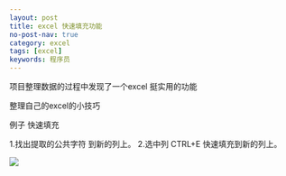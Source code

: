 ```yaml
---
layout: post
title: excel 快速填充功能
no-post-nav: true
category: excel
tags: [excel]
keywords: 程序员
---
```


项目整理数据的过程中发现了一个excel 挺实用的功能

整理自己的excel的小技巧

例子  快速填充

1.找出提取的公共字符 到新的列上。
2.选中列  CTRL+E 快速填充到新的列上。

![](/lihuiyongblog/assets/images/2019/excel/excelfuc.gif)
